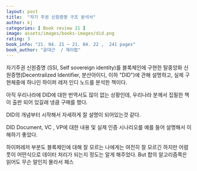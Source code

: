 ```yaml
---
layout: post
title:  "자기 주권 신원증명 구조 분석서"
author: kj
categories: [ Book review 21 ]
image: assets/images/books-images/did.png
rating: 3
book_info: "21. 04. 21 ~ 21. 04. 22 ,  241 pages"
book_author: "윤대근  / 제이펍"
---
```

자기주권 신원증명 (SSI, Self sovereign identity)를 블록체인에 구현한 탈중앙화 신원증명(Decentralized Identifier, 분산아이디, 이하 "DID")에 관해 설명하고, 실제 구현체중에 하나인 하이퍼 레저 인디 노드를 분석한 책이다. 

아직 우리나라에 DID에 대한 번역서도 많이 없는 상황인데, 우리나라 분께서 집필한 책이 출판 되어 있길래 냉큼 구매를 했다.  

DID의 개념부터 시작해서 자세하게 잘 설명이 되어있는것 같다.

DID Document, VC , VP에 대한 내용 및 실제 인증 시나리오를 예를 들어 설명해서 이해하기 좋았다.

하이퍼레저 부분도 블록체인에 대해 잘 모르는 나에게는 여전히 잘 모르긴 하지만 어렴풋이 어떤식으로 데이터 처리가 되는지 정도는 알게 해주었다. But 합의 알고리즘쪽은 읽어도 무슨 말인지 몰라서 패스

